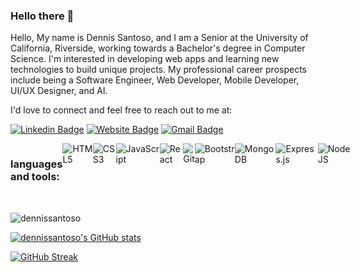 ### Hello there 👋

Hello, My name is Dennis Santoso, and I am a Senior at the University of California, Riverside, working towards a Bachelor's degree in Computer Science. I'm interested in developing web apps and learning new technologies to build unique projects. My professional career prospects include being a Software Engineer, Web Developer, Mobile Developer, UI/UX Designer, and AI.

I'd love to connect and feel free to reach out to me at:


[![Linkedin Badge](https://img.shields.io/badge/-dennissantoso-blue?style=flat&logo=Linkedin&logoColor=white&link=https://www.linkedin.com/in/dennissantoso/)](https://www.linkedin.com/in/dennissantoso/)
[![Website Badge](https://img.shields.io/badge/-personalWebsite-47CCCC?style=flat&logo=Google-Chrome&logoColor=white&link=https://dennissantoso.netlify.app)](https://dennissantoso.netlify.app/)
[![Gmail Badge](https://img.shields.io/badge/-13dennissantoso@gmail.com-c14438?style=flat&logo=Gmail&logoColor=white&link=mailto:13dennissantoso@gmail.com)](mailto:13dennissantoso@gmail.com)

<div style="display: flex;"><h3>languages and tools:</h3>
  <img alt="HTML5" src="https://img.shields.io/badge/html5-%23E34F26.svg?style=for-the-badge&logo=html5&logoColor=white"/>
  <img alt="CSS3" src="https://img.shields.io/badge/css3-%231572B6.svg?style=for-the-badge&logo=css3&logoColor=white"/>
  <img alt="JavaScript" src="https://img.shields.io/badge/javascript%20-%23323330.svg?&style=for-the-badge&logo=javascript&logoColor=%23F7DF1E"/>
  <img alt="React" src="https://img.shields.io/badge/react%20-%2320232a.svg?&style=for-the-badge&logo=react&logoColor=%2361DAFB"/>
  <img alt="Git" src="https://img.shields.io/badge/git%20-%23F05033.svg?&style=for-the-badge&logo=git&logoColor=white"/>
  <img alt="Bootstrap" src="https://img.shields.io/badge/bootstrap-%23563D7C.svg?style=for-the-badge&logo=bootstrap&logoColor=white"/>
  <img alt="MongoDB" src="https://img.shields.io/badge/MongoDB-%234ea94b.svg?style=for-the-badge&logo=mongodb&logoColor=white"/>
  <img alt="Express.js" src="https://img.shields.io/badge/express.js-%23404d59.svg?style=for-the-badge&logo=express&logoColor=%2361DAFB"/>
  <img alt="NodeJS" src="https://img.shields.io/badge/node.js-6DA55F?style=for-the-badge&logo=node.js&logoColor=white"/>
</div>

<br>

<p align="left"><img src="https://github-readme-stats.vercel.app/api/top-langs?username=dennissantoso&show_icons=true&locale=en&layout=compact&theme=vision-friendly-dark" alt="dennissantoso" /></p>

[![dennissantoso's GitHub stats](https://github-readme-stats.vercel.app/api?username=dennissantoso&theme=vision-friendly-dark&show_icons=true)](https://github.com/dennissantoso/github-readme-stats)

[![GitHub Streak](http://github-readme-streak-stats.herokuapp.com?user=dennissantoso&theme=vision-friendly-dark&hide_border=true&date_format=M%20j%5B%2C%20Y%5D&fire=DDDD00)](https://git.io/streak-stats)
